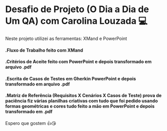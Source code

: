 # Desafio de Projeto (O Dia a Dia de Um QA) com Carolina Louzada 💻

Neste projeto utilizei as ferramentas: XMand e PowerPoint 

#### .Fluxo de Trabalho feito com XMand
#### .Critérios de Aceite feito com PowerPoint e depois transformado em arquivo .pdf
#### .Escrita de Casos de Testes em Gherkin PowerPoint e depois transformado em arquivo .pdf
#### .Matriz de Referência (Requisitos X Cenários X Casos de Teste) prova de paciência fiz várias planilhas criativas com tudo que foi pedido usando formas geométricas e cores tudo feito a mão em PowerPoint e depois transformado em .pdf


Espero que gostem 👍😘
